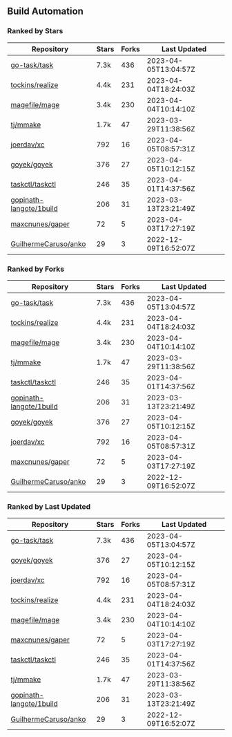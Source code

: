 ## Build Automation

### Ranked by Stars

| Repository | Stars | Forks | Last Updated |
|------------|-------|-------|--------------|
| [go-task/task](https://github.com/go-task/task) | 7.3k | 436 | 2023-04-05T13:04:57Z |
| [tockins/realize](https://github.com/tockins/realize) | 4.4k | 231 | 2023-04-04T18:24:03Z |
| [magefile/mage](https://github.com/magefile/mage) | 3.4k | 230 | 2023-04-04T10:14:10Z |
| [tj/mmake](https://github.com/tj/mmake) | 1.7k | 47 | 2023-03-29T11:38:56Z |
| [joerdav/xc](https://github.com/joerdav/xc) | 792 | 16 | 2023-04-05T08:57:31Z |
| [goyek/goyek](https://github.com/goyek/goyek) | 376 | 27 | 2023-04-05T10:12:15Z |
| [taskctl/taskctl](https://github.com/taskctl/taskctl) | 246 | 35 | 2023-04-01T14:37:56Z |
| [gopinath-langote/1build](https://github.com/gopinath-langote/1build) | 206 | 31 | 2023-03-13T23:21:49Z |
| [maxcnunes/gaper](https://github.com/maxcnunes/gaper) | 72 | 5 | 2023-04-03T17:27:19Z |
| [GuilhermeCaruso/anko](https://github.com/GuilhermeCaruso/anko) | 29 | 3 | 2022-12-09T16:52:07Z |

### Ranked by Forks

| Repository | Stars | Forks | Last Updated |
|------------|-------|-------|--------------|
| [go-task/task](https://github.com/go-task/task) | 7.3k | 436 | 2023-04-05T13:04:57Z |
| [tockins/realize](https://github.com/tockins/realize) | 4.4k | 231 | 2023-04-04T18:24:03Z |
| [magefile/mage](https://github.com/magefile/mage) | 3.4k | 230 | 2023-04-04T10:14:10Z |
| [tj/mmake](https://github.com/tj/mmake) | 1.7k | 47 | 2023-03-29T11:38:56Z |
| [taskctl/taskctl](https://github.com/taskctl/taskctl) | 246 | 35 | 2023-04-01T14:37:56Z |
| [gopinath-langote/1build](https://github.com/gopinath-langote/1build) | 206 | 31 | 2023-03-13T23:21:49Z |
| [goyek/goyek](https://github.com/goyek/goyek) | 376 | 27 | 2023-04-05T10:12:15Z |
| [joerdav/xc](https://github.com/joerdav/xc) | 792 | 16 | 2023-04-05T08:57:31Z |
| [maxcnunes/gaper](https://github.com/maxcnunes/gaper) | 72 | 5 | 2023-04-03T17:27:19Z |
| [GuilhermeCaruso/anko](https://github.com/GuilhermeCaruso/anko) | 29 | 3 | 2022-12-09T16:52:07Z |

### Ranked by Last Updated

| Repository | Stars | Forks | Last Updated |
|------------|-------|-------|--------------|
| [go-task/task](https://github.com/go-task/task) | 7.3k | 436 | 2023-04-05T13:04:57Z |
| [goyek/goyek](https://github.com/goyek/goyek) | 376 | 27 | 2023-04-05T10:12:15Z |
| [joerdav/xc](https://github.com/joerdav/xc) | 792 | 16 | 2023-04-05T08:57:31Z |
| [tockins/realize](https://github.com/tockins/realize) | 4.4k | 231 | 2023-04-04T18:24:03Z |
| [magefile/mage](https://github.com/magefile/mage) | 3.4k | 230 | 2023-04-04T10:14:10Z |
| [maxcnunes/gaper](https://github.com/maxcnunes/gaper) | 72 | 5 | 2023-04-03T17:27:19Z |
| [taskctl/taskctl](https://github.com/taskctl/taskctl) | 246 | 35 | 2023-04-01T14:37:56Z |
| [tj/mmake](https://github.com/tj/mmake) | 1.7k | 47 | 2023-03-29T11:38:56Z |
| [gopinath-langote/1build](https://github.com/gopinath-langote/1build) | 206 | 31 | 2023-03-13T23:21:49Z |
| [GuilhermeCaruso/anko](https://github.com/GuilhermeCaruso/anko) | 29 | 3 | 2022-12-09T16:52:07Z |

